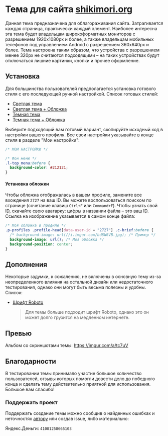 # Тема для сайта [shikimori.org](https://shikimori.org)
Данная тема предназначена для облагораживания сайта. Затрагивается каждая страница, практически каждый элемент. Наиболее интересна эта тема будет владельцам широкоформатных мониторов с разрешением 1920x1080px и более, а также владельцам мобильных телефонов под управлением Android с разрешением 360x640px и более. Тема настроена таким образом, что устройства с разрешением менее 320px не считаются подходящими – на таких устройствах будут отключаться лишние картинки, кнопки и прочее оформление.

## Установка
Для большинства пользователей предполагается установка готового стиля с его последующей ручной настройкой. Список готовых стилей:
* [Светлая тема](../master/beta/theme-light.css)
* [Светлая тема + Обложка](../master/beta/theme-light-cover.css)
* [Темная тема](../master/beta/theme-dark.css)
* [Темная тема + Обложка](../master/beta/theme-dark-cover.css)

Выберите подходящий вам готовый вариант, скопируйте исходный код в настройки вашего профиля. Все свои настройки указывайте в конце стиля в разделе "Мои настройки":
```css
/* МОИ НАСТРОЙКИ */

/* Фон меню */
.l-top_menu:before {
  background-color: #212121;
}
```

#### Установка обложки
Чтобы обложка отображалась в вашем профиле, замените все вхождения `2727` на ваш ID. Вы можете воспользоваться поиском по странице (сочетание клавиш `Ctrl+F` или `Command+F`). Чтобы узнать свой ID, скачайте свою аватарку: цифры в названии файла – это ваш ID. Ссылка на изображение указывается в самом конце файла:
```css
/* Моя обложка в профиле */
.p-profiles .profile-head[data-user-id = "2727"] .c-brief:before {
  /* background-image: url(//i.imgur.com/bd8W6VB.jpg); /* Пример */
  background-image: url(); /* Моя обложка */
  background-position: center;
}
```

## Дополнения
Некоторые задумки, к сожалению, не включены в основную тему из-за неопределенного влияния на остальной дизайн или недостаточного тестирования, однако они могут быть весьма полезны и удобны. Список:
* [Шрифт Roboto](../master/part/font-roboto.css)

    > Для темы больше подходит шрифт Roboto, однако это он может долго грузится на медленном интернете.
    

## Превью
Альбом со скриншотами темы: https://imgur.com/a/tc7uV

## Благодарности
В тестировании темы принимало участие большое количество пользователей, отзывы которых помогли довести дело до победного конца и сделать тему действительно приятной для использования. Большое вам спасибо!

### Поддержать проект
Поддержать создание темы можно сообщив о найденных ошибках и неточностях [автору](https://shikimori.org/grin3671) или создав issue, либо материально:

Яндекс.Деньги: `41001258665103`
